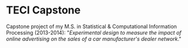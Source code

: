# TECI Capstone

Capstone project of my M.S. in Statistical & Computational Information Processing (2013-2014): "*Experimental design to measure the impact of online advertising on the sales of a car manufacturer's dealer network*."